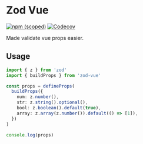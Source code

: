 # Zod Vue

[![npm (scoped)](https://img.shields.io/npm/v/zod-vue?style=for-the-badge)](https://www.npmjs.com/package/zod-vue)
[![Codecov](https://img.shields.io/codecov/c/gh/0x-jerry/zod-vue?style=for-the-badge)](https://codecov.io/gh/0x-jerry/zod-vue)

Made validate vue props easier.

## Usage

```ts
import { z } from 'zod'
import { buildProps } from 'zod-vue'

const props = defineProps(
  buildProps({
    num: z.number(),
    str: z.string().optional(),
    bool: z.boolean().default(true),
    array: z.array(z.number()).default(() => [1]),
  })
)

console.log(props)
```
